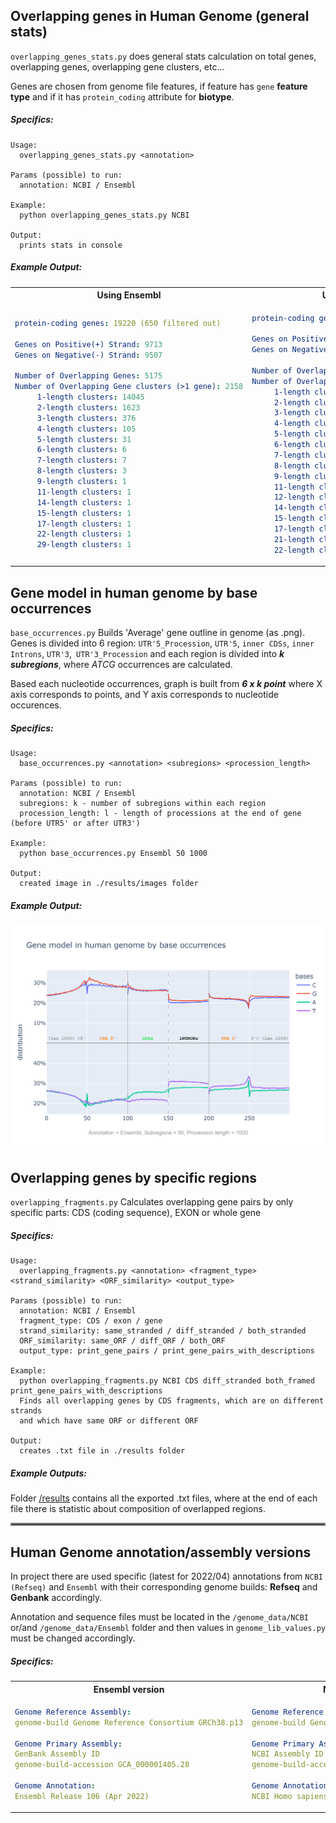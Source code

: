  

## Overlapping genes in Human Genome (general stats)
`overlapping_genes_stats.py` does general stats calculation on total genes, overlapping genes, overlapping gene clusters, etc... 

Genes are chosen from genome file features, if feature has `gene` **feature type** and if it has `protein_coding` attribute for **biotype**.

##### _Specifics:_
```text
Usage:
  overlapping_genes_stats.py <annotation>

Params (possible) to run:
  annotation: NCBI / Ensembl

Example:
  python overlapping_genes_stats.py NCBI

Output:
  prints stats in console
```
##### _Example Output:_
 
<table>
<tr>
<th> Using Ensembl </th>
<th> Using NCBI (Refseq) </th>
</tr>
<tr>
<td> 

```yaml
protein-coding genes: 19220 (650 filtered out)

Genes on Positive(+) Strand: 9713
Genes on Negative(-) Strand: 9507

Number of Overlapping Genes: 5175
Number of Overlapping Gene clusters (>1 gene): 2158
     1-length clusters: 14045
     2-length clusters: 1623
     3-length clusters: 376
     4-length clusters: 105
     5-length clusters: 31
     6-length clusters: 6
     7-length clusters: 7
     8-length clusters: 3
     9-length clusters: 1
     11-length clusters: 1
     14-length clusters: 1
     15-length clusters: 1
     17-length clusters: 1
     22-length clusters: 1
     29-length clusters: 1

```
</td>
<td>

```yaml
protein-coding genes: 19235 (611 filtered out)

Genes on Positive(+) Strand: 9743
Genes on Negative(-) Strand: 9492

Number of Overlapping Genes: 3860
Number of Overlapping Gene clusters (>1 gene): 1692
     1-length clusters: 15375
     2-length clusters: 1408
     3-length clusters: 222
     4-length clusters: 33
     5-length clusters: 8
     6-length clusters: 7
     7-length clusters: 5
     8-length clusters: 1
     9-length clusters: 1
     11-length clusters: 1
     12-length clusters: 1
     14-length clusters: 1
     15-length clusters: 1
     17-length clusters: 1
     21-length clusters: 1
     22-length clusters: 1
```

</td>
</tr>
</table>
 
## Gene model in human genome by base occurrences 
 `base_occurrences.py` Builds 'Average' gene outline in genome (as .png).
  Genes is divided into 6 region: `UTR'5_Procession`, `UTR'5`, `inner CDSs`, `inner Introns`, `UTR'3`,` UTR'3_Procession`
  and each region is divided into _**k subregions**_, where _ATCG_ occurrences are calculated.
  
Based each nucleotide occurrences, graph is built from _**6 x k point**_
  where X axis corresponds to points, and Y axis corresponds  to nucleotide occurences.
##### _Specifics:_
```text 
Usage:
  base_occurrences.py <annotation> <subregions> <procession_length>

Params (possible) to run:
  annotation: NCBI / Ensembl
  subregions: k - number of subregions within each region
  procession_length: l - length of processions at the end of gene (before UTR5' or after UTR3')

Example:
  python base_occurrences.py Ensembl 50 1000

Output:
  created image in ./results/images folder

```
##### _Example Output:_

![](results/images/Gene%20Outline%20(Ensembl%2C%20k%3D50%2C%20procc%3D1000).png)
 
## Overlapping genes by specific regions 
 `overlapping_fragments.py`  Calculates overlapping gene pairs by
  only specific parts: CDS (coding sequence), EXON or whole gene
##### _Specifics:_
```text 
Usage:
  overlapping_fragments.py <annotation> <fragment_type> <strand_similarity> <ORF_similarity> <output_type>

Params (possible) to run:
  annotation: NCBI / Ensembl
  fragment_type: CDS / exon / gene
  strand_similarity: same_stranded / diff_stranded / both_stranded
  ORF_similarity: same_ORF / diff_ORF / both_ORF
  output_type: print_gene_pairs / print_gene_pairs_with_descriptions

Example:
  python overlapping_fragments.py NCBI CDS diff_stranded both_framed print_gene_pairs_with_descriptions
  Finds all overlapping genes by CDS fragments, which are on different strands
  and which have same ORF or different ORF

Output:
  creates .txt file in ./results folder
```
##### _Example Outputs:_
Folder [/results](/results) contains all the exported .txt files, where at the end of each file
there is statistic about composition of overlapped regions.


<hr style="border:2px solid gray"> </hr>

## Human Genome annotation/assembly versions
In project there are used specific (latest for 2022/04) annotations from 
`NCBI (Refseq)` and `Ensembl` with their corresponding genome builds: **Refseq** and **Genbank** accordingly.

Annotation and sequence files must be located in the `/genome_data/NCBI` or/and `/genome_data/Ensembl` folder and then 
values in `genome_lib_values.py` must be changed accordingly. 
##### _Specifics:_
 

<table>
<tr>
<th> Ensembl version  </th>
<th> NCBI (Refseq) version </th>
</tr>
<tr>
<td> 

```yaml
Genome Reference Assembly:
genome-build Genome Reference Consortium GRCh38.p13

Genome Primary Assembly:
GenBank Assembly ID
genome-build-accession GCA_000001405.28  

Genome Annotation:
Ensembl Release 106 (Apr 2022)
```
</td>
<td>
 

```yaml 
Genome Reference Assembly:
genome-build Genome Reference Consortium GRCh38.p14

Genome Primary Assembly:
NCBI Assembly ID 
genome-build-accession GCF_000001405.40

Genome Annotation:
NCBI Homo sapiens Annotation Release 110 (06/04/2022)

```
 

</td>
</tr>
</table>